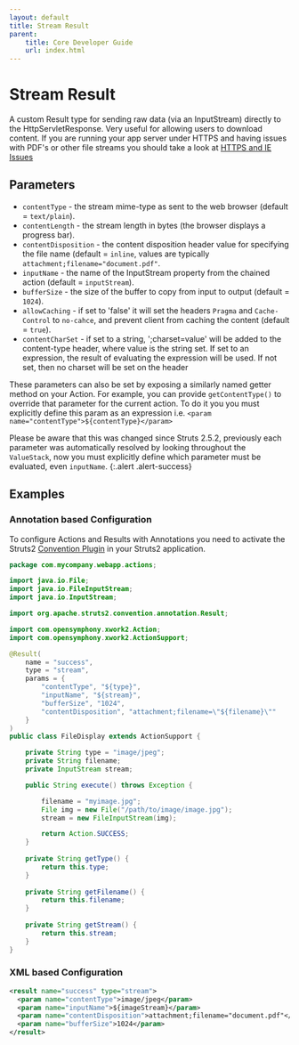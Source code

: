 ```yaml
---
layout: default
title: Stream Result
parent:
    title: Core Developer Guide
    url: index.html
---
```


# Stream Result

A custom Result type for sending raw data (via an InputStream) directly to the HttpServletResponse. Very useful for 
allowing users to download content. If you are running your app server under HTTPS and having issues with PDF's or other 
file streams you should take a look at [HTTPS and IE Issues](https-and-ie-issues.html)

## Parameters

- `contentType` - the stream mime-type as sent to the web browser (default = `text/plain`).
- `contentLength` - the stream length in bytes (the browser displays a progress bar).
- `contentDisposition` - the content disposition header value for specifying the file name (default = `inline`, values 
  are typically `attachment;filename="document.pdf"`.
- `inputName` - the name of the InputStream property from the chained action (default = `inputStream`).
- `bufferSize` - the size of the buffer to copy from input to output (default = `1024`).
- `allowCaching` - if set to 'false' it will set the headers `Pragma` and `Cache-Control` to `no-cahce`, and prevent 
  client from caching the content (default = `true`).
- `contentCharSet` - if set to a string, ';charset=value' will be added to the content-type header, where value is the string 
  set. If set to an expression, the result of evaluating the expression will be used. If not set, then no charset will 
  be set on the header

These parameters can also be set by exposing a similarly named getter method on your Action. For example, you can provide 
`getContentType()` to override that parameter for the current action. To do it you you must explicitly define this param 
as an expression i.e. `<param name="contentType">${contentType}</param>`

Please be aware that this was changed since Struts 2.5.2, previously each parameter was automatically resolved by looking 
throughout the `ValueStack`, now you must explicitly define which parameter must be evaluated, even `inputName`.
{:.alert .alert-success}

## Examples

### Annotation based Configuration

To configure Actions and Results with Annotations you need to activate the Struts2 [Convention Plugin](../plugins/convention/) 
in your Struts2 application.

```java
package com.mycompany.webapp.actions;

import java.io.File;
import java.io.FileInputStream;
import java.io.InputStream;

import org.apache.struts2.convention.annotation.Result;

import com.opensymphony.xwork2.Action;
import com.opensymphony.xwork2.ActionSupport;

@Result(
	name = "success", 
	type = "stream", 
	params = { 
		"contentType", "${type}", 
		"inputName", "${stream}", 
		"bufferSize", "1024", 
		"contentDisposition", "attachment;filename=\"${filename}\"" 
	}
)
public class FileDisplay extends ActionSupport {

	private String type = "image/jpeg";
	private String filename;
	private InputStream stream;

	public String execute() throws Exception {

		filename = "myimage.jpg";
		File img = new File("/path/to/image/image.jpg");
		stream = new FileInputStream(img);

		return Action.SUCCESS;
	}
	
	private String getType() {
		return this.type;
	}
	
	private String getFilename() {
		return this.filename;
	}
	
	private String getStream() {
		return this.stream;
	}
}
```

### XML based Configuration

```xml
<result name="success" type="stream">
  <param name="contentType">image/jpeg</param>
  <param name="inputName">${imageStream}</param>
  <param name="contentDisposition">attachment;filename="document.pdf"</param>
  <param name="bufferSize">1024</param>
</result>
```
